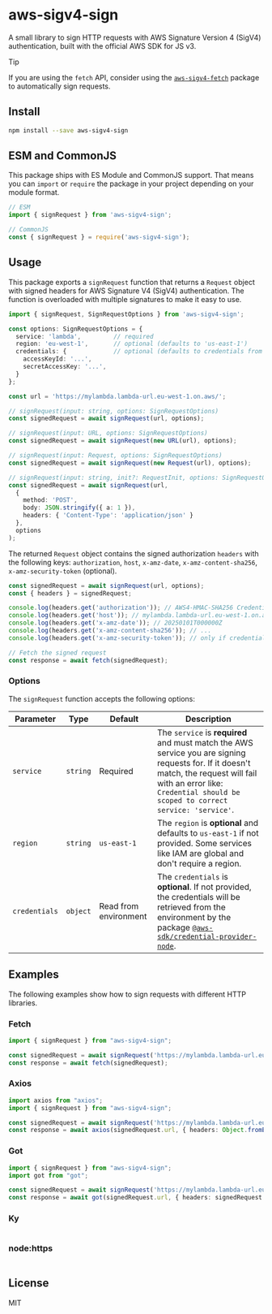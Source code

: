 # aws-sigv4-sign
A small library to sign HTTP requests with AWS Signature Version 4 (SigV4) authentication, built with the official AWS SDK for JS v3.

> [!TIP]
> If you are using the `fetch` API, consider using the [`aws-sigv4-fetch`](https://github.com/zirkelc/aws-sigv4/tree/main/packages/aws-sigv4-fetch) package to automatically sign requests.

## Install
```sh
npm install --save aws-sigv4-sign
```

## ESM and CommonJS
This package ships with ES Module and CommonJS support. That means you can `import` or `require` the package in your project depending on your module format.

```ts
// ESM
import { signRequest } from 'aws-sigv4-sign';

// CommonJS
const { signRequest } = require('aws-sigv4-sign');
```

## Usage
This package exports a `signRequest` function that returns a `Request` object with signed headers for AWS Signature V4 (SigV4) authentication.
The function is overloaded with multiple signatures to make it easy to use.

```ts
import { signRequest, SignRequestOptions } from 'aws-sigv4-sign';

const options: SignRequestOptions = {
  service: 'lambda',         // required
  region: 'eu-west-1',       // optional (defaults to 'us-east-1')
  credentials: {             // optional (defaults to credentials from environment)
    accessKeyId: '...',
    secretAccessKey: '...',
  }
};

const url = 'https://mylambda.lambda-url.eu-west-1.on.aws/';

// signRequest(input: string, options: SignRequestOptions)
const signedRequest = await signRequest(url, options);

// signRequest(input: URL, options: SignRequestOptions)
const signedRequest = await signRequest(new URL(url), options);

// signRequest(input: Request, options: SignRequestOptions)
const signedRequest = await signRequest(new Request(url), options);

// signRequest(input: string, init?: RequestInit, options: SignRequestOptions)
const signedRequest = await signRequest(url,
  {
    method: 'POST',
    body: JSON.stringify({ a: 1 }),
    headers: { 'Content-Type': 'application/json' }
  },
  options
);
```

The returned `Request` object contains the signed authorization `headers` with the following keys: `authorization`, `host`, `x-amz-date`, `x-amz-content-sha256`, `x-amz-security-token` (optional).

```ts
const signedRequest = await signRequest(url, options);
const { headers } = signedRequest;

console.log(headers.get('authorization')); // AWS4-HMAC-SHA256 Credential=.../20250101/us-east-1/lambda/aws4_request, SignedHeaders=host;x-amz-date;x-amz-content-sha256;x-amz-security-token, Signature=...
console.log(headers.get('host')); // mylambda.lambda-url.eu-west-1.on.aws
console.log(headers.get('x-amz-date')); // 20250101T000000Z
console.log(headers.get('x-amz-content-sha256')); // ...
console.log(headers.get('x-amz-security-token')); // only if credentials include a session token

// Fetch the signed request
const response = await fetch(signedRequest);
```

### Options

The `signRequest` function accepts the following options:

| Parameter | Type | Default | Description |
| --- | --- | --- | --- |
| `service` | `string` | Required | The `service` is **required** and must match the AWS service you are signing requests for. If it doesn't match, the request will fail with an error like: `Credential should be scoped to correct service: 'service'`. |
| `region` | `string` | `us-east-1` | The `region` is **optional** and defaults to `us-east-1` if not provided. Some services like IAM are global and don't require a region. |
| `credentials` | `object` | Read from environment | The `credentials` is **optional**. If not provided, the credentials will be retrieved from the environment by the package [`@aws-sdk/credential-provider-node`](https://docs.aws.amazon.com/AWSJavaScriptSDK/v3/latest/modules/_aws_sdk_credential_provider_node.html). |


## Examples

The following examples show how to sign requests with different HTTP libraries.

### Fetch

```ts
import { signRequest } from "aws-sigv4-sign";

const signedRequest = await signRequest('https://mylambda.lambda-url.eu-west-1.on.aws/', { service: 'lambda', region: 'eu-west-1' });
const response = await fetch(signedRequest);
```

### Axios

```ts
import axios from "axios";
import { signRequest } from "aws-sigv4-sign";

const signedRequest = await signRequest('https://mylambda.lambda-url.eu-west-1.on.aws/', { service: 'lambda', region: 'eu-west-1' });
const response = await axios(signedRequest.url, { headers: Object.fromEntries(signedRequest.headers.entries()) });
```

### Got

```ts
import { signRequest } from "aws-sigv4-sign";
import got from "got";

const signedRequest = await signRequest('https://mylambda.lambda-url.eu-west-1.on.aws/', { service: 'lambda', region: 'eu-west-1' });
const response = await got(signedRequest.url, { headers: signedRequest.headers });
```

### Ky

```ts
```

### node:https

```ts
```

## License
MIT
